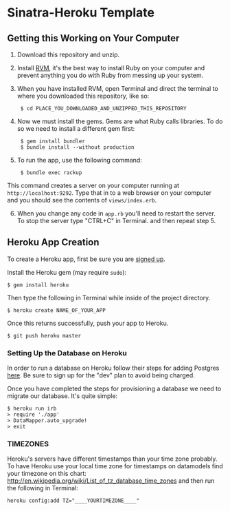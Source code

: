 # Sinatra-Heroku Template

## Getting this Working on Your Computer

1. Download this repository and unzip.

2. Install [RVM](https://rvm.io/rvm/install/), it's the best way to install
Ruby on your computer and prevent anything you do with Ruby from messing up
your system.

3. When you have installed RVM, open Terminal and direct the terminal to where
you downloaded this repository, like so:

        $ cd PLACE_YOU_DOWNLOADED_AND_UNZIPPED_THIS_REPOSITORY

4. Now we must install the gems. Gems are what Ruby calls libraries. To do so
we need to install a different gem first:

        $ gem install bundler
        $ bundle install --without production

5. To run the app, use the following command:

        $ bundle exec rackup
This command creates a server on your computer running at
`http://localhost:9292`. Type that in to a web browser on your computer and you
 should see the contents of `views/index.erb`.

6. When you change any code in `app.rb` you'll need to restart the server.
To stop the server type "CTRL+C" in Terminal. and then repeat step 5.

## Heroku App Creation

To create a Heroku app, first be sure you are [signed up](https://api.heroku.com/signup).

Install the Heroku gem (may require `sudo`):

    $ gem install heroku

Then type the following in Terminal while inside of the project directory.

    $ heroku create NAME_OF_YOUR_APP

Once this returns successfully, push your app to Heroku.

    $ git push heroku master

### Setting Up the Database on Heroku

In order to run a database on Heroku follow their steps for adding Postgres [here](https://devcenter.heroku.com/articles/heroku-postgresql#provisioning-the-addon). Be sure to sign up for the "dev" plan to avoid being charged.

Once you have completed the steps for provisioning a database we need to migrate our database. It's quite simple:

    $ heroku run irb
    > require './app'
    > DataMapper.auto_upgrade!
    > exit

### TIMEZONES

Heroku's servers have different timestamps than your time zone probably. To have Heroku use your
local time zone for timestamps on datamodels find your timezone on this chart:
http://en.wikipedia.org/wiki/List_of_tz_database_time_zones and then run the following in
Terminal:

    heroku config:add TZ="____YOURTIMEZONE____"
